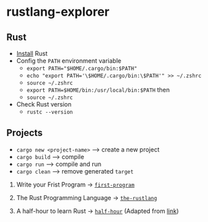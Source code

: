 # rustlang-explorer
## Rust
- [Install](https://www.rust-lang.org/tools/install) Rust
- Config the `PATH` environment variable
  - `export PATH="$HOME/.cargo/bin:$PATH"`
  - `echo "export PATH='\$HOME/.cargo/bin:\$PATH'" >> ~/.zshrc`
  - `source ~/.zshrc`
  - `export PATH=$HOME/bin:/usr/local/bin:$PATH`
  then
  - `source ~/.zshrc`
- Check Rust version
  - `rustc --version`

## Projects
- `cargo new <project-name>` --> create a new project
- `cargo build` --> compile
- `cargo run` --> compile and run
- `cargo clean` --> remove generated `target`

1. Write your Frist Program -> [`first-program`]()

2. The Rust Programming Language -> [`the-rustlang`](https://github.com/augustine0890/rustlang-explorer/blob/master/the_rustlang/README.md)

3. A half-hour to learn Rust -> [`half-hour`](https://github.com/augustine0890/rustlang-explorer/tree/master/half_hour) (Adapted from [link](https://fasterthanli.me/articles/a-half-hour-to-learn-rust))
